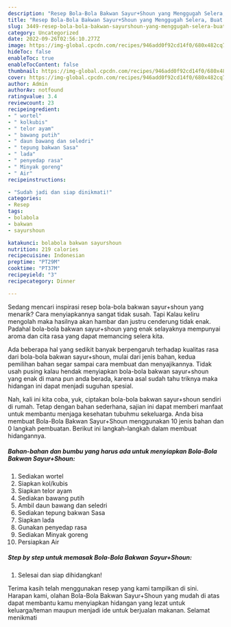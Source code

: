 ```yaml
---
description: "Resep Bola-Bola Bakwan Sayur+Shoun yang Menggugah Selera, Buat Buka Puasa Lezat Sekali"
title: "Resep Bola-Bola Bakwan Sayur+Shoun yang Menggugah Selera, Buat Buka Puasa Lezat Sekali"
slug: 3449-resep-bola-bola-bakwan-sayurshoun-yang-menggugah-selera-buat-buka-puasa-lezat-sekali
category: Uncategorized
date: 2022-09-26T02:56:10.277Z
image: https://img-global.cpcdn.com/recipes/946add0f92cd14f0/680x482cq70/bola-bola-bakwan-sayurshoun-foto-resep-utama.jpg
hideToc: false
enableToc: true
enableTocContent: false
thumbnail: https://img-global.cpcdn.com/recipes/946add0f92cd14f0/680x482cq70/bola-bola-bakwan-sayurshoun-foto-resep-utama.jpg
cover: https://img-global.cpcdn.com/recipes/946add0f92cd14f0/680x482cq70/bola-bola-bakwan-sayurshoun-foto-resep-utama.jpg
author: Admin
authorAv: notfound
ratingvalue: 3.4
reviewcount: 23
recipeingredient:
- " wortel"
- " kolkubis"
- " telor ayam"
- " bawang putih"
- " daun bawang dan seledri"
- " tepung bakwan Sasa"
- " lada"
- " penyedap rasa"
- " Minyak goreng"
- " Air"
recipeinstructions:

- "Sudah jadi dan siap dinikmati!"
categories:
- Resep
tags:
- bolabola
- bakwan
- sayurshoun

katakunci: bolabola bakwan sayurshoun 
nutrition: 219 calories
recipecuisine: Indonesian
preptime: "PT29M"
cooktime: "PT37M"
recipeyield: "3"
recipecategory: Dinner

---
```



Sedang mencari inspirasi resep bola-bola bakwan sayur+shoun yang menarik? Cara menyiapkannya sangat tidak susah. Tapi Kalau keliru mengolah maka hasilnya akan hambar dan justru cenderung tidak enak. Padahal bola-bola bakwan sayur+shoun yang enak selayaknya mempunyai aroma dan cita rasa yang dapat memancing selera kita.




Ada beberapa hal yang sedikit banyak berpengaruh terhadap kualitas rasa dari bola-bola bakwan sayur+shoun, mulai dari jenis bahan, kedua pemilihan bahan segar sampai cara membuat dan menyajikannya. Tidak usah pusing kalau hendak menyiapkan bola-bola bakwan sayur+shoun yang enak di mana pun anda berada, karena asal sudah tahu triknya maka hidangan ini dapat menjadi suguhan spesial.


Nah, kali ini kita coba, yuk, ciptakan bola-bola bakwan sayur+shoun sendiri di rumah. Tetap dengan bahan sederhana, sajian ini dapat memberi manfaat untuk membantu menjaga kesehatan tubuhmu sekeluarga. Anda bisa membuat Bola-Bola Bakwan Sayur+Shoun menggunakan 10 jenis bahan dan 0 langkah pembuatan. Berikut ini langkah-langkah dalam membuat hidangannya.

<!--inarticleads1-->

##### Bahan-bahan dan bumbu yang harus ada untuk menyiapkan Bola-Bola Bakwan Sayur+Shoun:

1. Sediakan  wortel
1. Siapkan  kol/kubis
1. Siapkan  telor ayam
1. Sediakan  bawang putih
1. Ambil  daun bawang dan seledri
1. Sediakan  tepung bakwan Sasa
1. Siapkan  lada
1. Gunakan  penyedap rasa
1. Sediakan  Minyak goreng
1. Persiapkan  Air




<!--inarticleads2-->

##### Step by step untuk memasak Bola-Bola Bakwan Sayur+Shoun:


1. Selesai dan siap dihidangkan!



Terima kasih telah menggunakan resep yang kami tampilkan di sini. Harapan kami, olahan Bola-Bola Bakwan Sayur+Shoun yang mudah di atas dapat membantu kamu menyiapkan hidangan yang lezat untuk keluarga/teman maupun menjadi ide untuk berjualan makanan. Selamat menikmati
